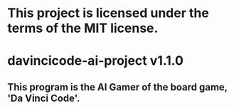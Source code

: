 # This project is licensed under the terms of the MIT license.

# davincicode-ai-project v1.1.0

## This program is the AI Gamer of the board game, 'Da Vinci Code'.
